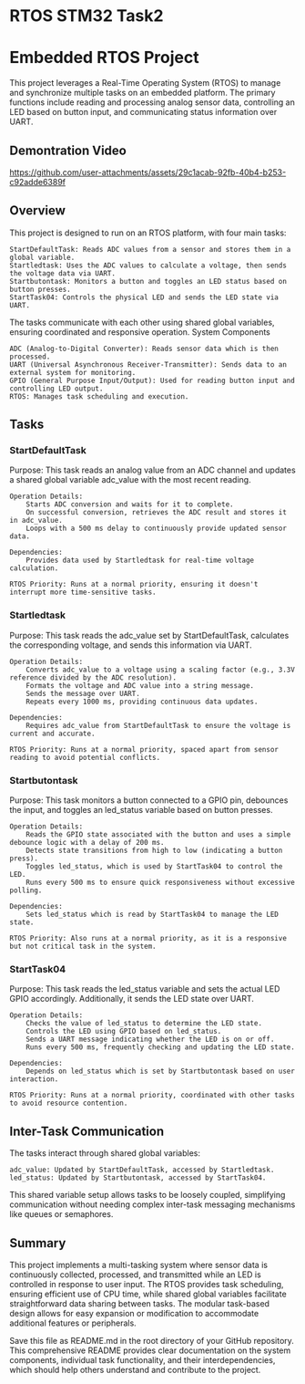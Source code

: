 # RTOS STM32 Task2
# Embedded RTOS Project

This project leverages a Real-Time Operating System (RTOS) to manage and synchronize multiple tasks on an embedded platform. The primary functions include reading and processing analog sensor data, controlling an LED based on button input, and communicating status information over UART.

## Demontration Video

https://github.com/user-attachments/assets/29c1acab-92fb-40b4-b253-c92adde6389f

## Overview

This project is designed to run on an RTOS platform, with four main tasks:

    StartDefaultTask: Reads ADC values from a sensor and stores them in a global variable.
    Startledtask: Uses the ADC values to calculate a voltage, then sends the voltage data via UART.
    Startbutontask: Monitors a button and toggles an LED status based on button presses.
    StartTask04: Controls the physical LED and sends the LED state via UART.

The tasks communicate with each other using shared global variables, ensuring coordinated and responsive operation.
System Components

    ADC (Analog-to-Digital Converter): Reads sensor data which is then processed.
    UART (Universal Asynchronous Receiver-Transmitter): Sends data to an external system for monitoring.
    GPIO (General Purpose Input/Output): Used for reading button input and controlling LED output.
    RTOS: Manages task scheduling and execution.

## Tasks
### StartDefaultTask

Purpose: This task reads an analog value from an ADC channel and updates a shared global variable adc_value with the most recent reading.

    Operation Details:
        Starts ADC conversion and waits for it to complete.
        On successful conversion, retrieves the ADC result and stores it in adc_value.
        Loops with a 500 ms delay to continuously provide updated sensor data.

    Dependencies:
        Provides data used by Startledtask for real-time voltage calculation.

    RTOS Priority: Runs at a normal priority, ensuring it doesn't interrupt more time-sensitive tasks.

### Startledtask

Purpose: This task reads the adc_value set by StartDefaultTask, calculates the corresponding voltage, and sends this information via UART.

    Operation Details:
        Converts adc_value to a voltage using a scaling factor (e.g., 3.3V reference divided by the ADC resolution).
        Formats the voltage and ADC value into a string message.
        Sends the message over UART.
        Repeats every 1000 ms, providing continuous data updates.

    Dependencies:
        Requires adc_value from StartDefaultTask to ensure the voltage is current and accurate.

    RTOS Priority: Runs at a normal priority, spaced apart from sensor reading to avoid potential conflicts.

### Startbutontask

Purpose: This task monitors a button connected to a GPIO pin, debounces the input, and toggles an led_status variable based on button presses.

    Operation Details:
        Reads the GPIO state associated with the button and uses a simple debounce logic with a delay of 200 ms.
        Detects state transitions from high to low (indicating a button press).
        Toggles led_status, which is used by StartTask04 to control the LED.
        Runs every 500 ms to ensure quick responsiveness without excessive polling.

    Dependencies:
        Sets led_status which is read by StartTask04 to manage the LED state.

    RTOS Priority: Also runs at a normal priority, as it is a responsive but not critical task in the system.

### StartTask04

Purpose: This task reads the led_status variable and sets the actual LED GPIO accordingly. Additionally, it sends the LED state over UART.

    Operation Details:
        Checks the value of led_status to determine the LED state.
        Controls the LED using GPIO based on led_status.
        Sends a UART message indicating whether the LED is on or off.
        Runs every 500 ms, frequently checking and updating the LED state.

    Dependencies:
        Depends on led_status which is set by Startbutontask based on user interaction.

    RTOS Priority: Runs at a normal priority, coordinated with other tasks to avoid resource contention.

## Inter-Task Communication

The tasks interact through shared global variables:

    adc_value: Updated by StartDefaultTask, accessed by Startledtask.
    led_status: Updated by Startbutontask, accessed by StartTask04.

This shared variable setup allows tasks to be loosely coupled, simplifying communication without needing complex inter-task messaging mechanisms like queues or semaphores.
## Summary

This project implements a multi-tasking system where sensor data is continuously collected, processed, and transmitted while an LED is controlled in response to user input. The RTOS provides task scheduling, ensuring efficient use of CPU time, while shared global variables facilitate straightforward data sharing between tasks. The modular task-based design allows for easy expansion or modification to accommodate additional features or peripherals.

Save this file as README.md in the root directory of your GitHub repository. This comprehensive README provides clear documentation on the system components, individual task functionality, and their interdependencies, which should help others understand and contribute to the project.
